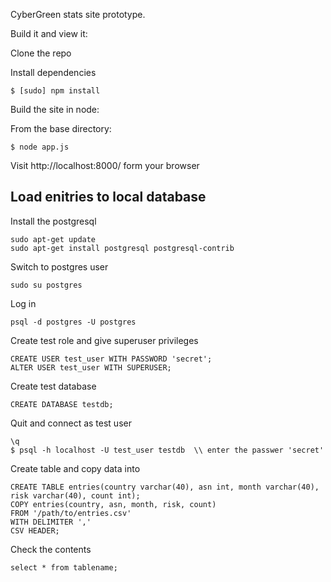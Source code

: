 CyberGreen stats site prototype.

Build it and view it:

Clone the repo

Install dependencies

```
$ [sudo] npm install
```

Build the site in node:

From the base directory:

```
$ node app.js

```

Visit http://localhost:8000/ form your browser


## Load enitries to local database

Install the postgresql
```
sudo apt-get update
sudo apt-get install postgresql postgresql-contrib
```
Switch to postgres user
```
sudo su postgres
```
Log in 
```
psql -d postgres -U postgres
```
Create test role and give superuser privileges
```
CREATE USER test_user WITH PASSWORD 'secret';
ALTER USER test_user WITH SUPERUSER;
```
Create test database
```
CREATE DATABASE testdb;
```
Quit and connect as test user
```
\q
$ psql -h localhost -U test_user testdb  \\ enter the passwer 'secret'
```

Create table and copy data into
```
CREATE TABLE entries(country varchar(40), asn int, month varchar(40), risk varchar(40), count int);
COPY entries(country, asn, month, risk, count)
FROM '/path/to/entries.csv' 
WITH DELIMITER ','
CSV HEADER;
```
Check the contents
```
select * from tablename;
```